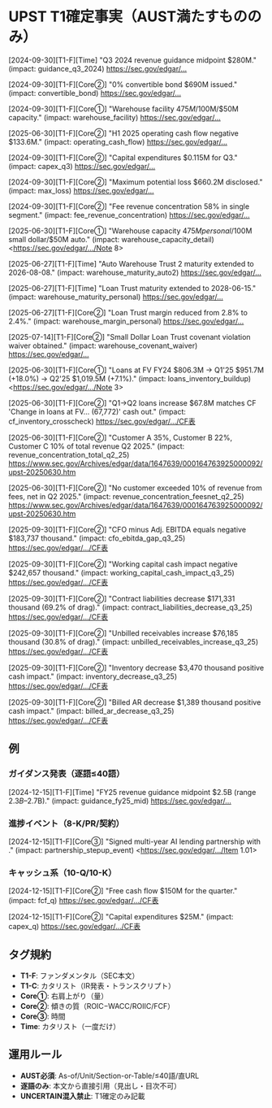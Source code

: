 # UPST T1確定事実（AUST満たすもののみ）

[2024-09-30][T1-F][Time] "Q3 2024 revenue guidance midpoint $280M." (impact: guidance_q3_2024) <https://sec.gov/edgar/...>

[2024-09-30][T1-F][Core②] "0% convertible bond $690M issued." (impact: convertible_bond) <https://sec.gov/edgar/...>

[2024-09-30][T1-F][Core①] "Warehouse facility $475M/$100M/$50M capacity." (impact: warehouse_facility) <https://sec.gov/edgar/...>

[2025-06-30][T1-F][Core②] "H1 2025 operating cash flow negative $133.6M." (impact: operating_cash_flow) <https://sec.gov/edgar/...>

[2024-09-30][T1-F][Core②] "Capital expenditures $0.115M for Q3." (impact: capex_q3) <https://sec.gov/edgar/...>

[2024-09-30][T1-F][Core②] "Maximum potential loss $660.2M disclosed." (impact: max_loss) <https://sec.gov/edgar/...>

[2024-09-30][T1-F][Core②] "Fee revenue concentration 58% in single segment." (impact: fee_revenue_concentration) <https://sec.gov/edgar/...>

[2025-06-30][T1-F][Core①] "Warehouse capacity $475M personal/$100M small dollar/$50M auto." (impact: warehouse_capacity_detail) <https://sec.gov/edgar/.../Note 8>

[2025-06-27][T1-F][Time] "Auto Warehouse Trust 2 maturity extended to 2026-08-08." (impact: warehouse_maturity_auto2) <https://sec.gov/edgar/...>

[2025-06-27][T1-F][Time] "Loan Trust maturity extended to 2028-06-15." (impact: warehouse_maturity_personal) <https://sec.gov/edgar/...>

[2025-06-27][T1-F][Core②] "Loan Trust margin reduced from 2.8% to 2.4%." (impact: warehouse_margin_personal) <https://sec.gov/edgar/...>

[2025-07-14][T1-F][Core②] "Small Dollar Loan Trust covenant violation waiver obtained." (impact: warehouse_covenant_waiver) <https://sec.gov/edgar/...>

[2025-06-30][T1-F][Core①] "Loans at FV FY24 $806.3M → Q1'25 $951.7M (+18.0%) → Q2'25 $1,019.5M (+7.1%)." (impact: loans_inventory_buildup) <https://sec.gov/edgar/.../Note 3>

[2025-06-30][T1-F][Core②] "Q1→Q2 loans increase $67.8M matches CF 'Change in loans at FV... (67,772)' cash out." (impact: cf_inventory_crosscheck) <https://sec.gov/edgar/.../CF表>

[2025-06-30][T1-F][Core②] "Customer A 35%, Customer B 22%, Customer C 10% of total revenue Q2 2025." (impact: revenue_concentration_total_q2_25) <https://www.sec.gov/Archives/edgar/data/1647639/000164763925000092/upst-20250630.htm>

[2025-06-30][T1-F][Core②] "No customer exceeded 10% of revenue from fees, net in Q2 2025." (impact: revenue_concentration_feesnet_q2_25) <https://www.sec.gov/Archives/edgar/data/1647639/000164763925000092/upst-20250630.htm>

[2025-09-30][T1-F][Core②] "CFO minus Adj. EBITDA equals negative $183,737 thousand." (impact: cfo_ebitda_gap_q3_25) <https://sec.gov/edgar/.../CF表>

[2025-09-30][T1-F][Core②] "Working capital cash impact negative $242,657 thousand." (impact: working_capital_cash_impact_q3_25) <https://sec.gov/edgar/.../CF表>

[2025-09-30][T1-F][Core②] "Contract liabilities decrease $171,331 thousand (69.2% of drag)." (impact: contract_liabilities_decrease_q3_25) <https://sec.gov/edgar/.../CF表>

[2025-09-30][T1-F][Core②] "Unbilled receivables increase $76,185 thousand (30.8% of drag)." (impact: unbilled_receivables_increase_q3_25) <https://sec.gov/edgar/.../CF表>

[2025-09-30][T1-F][Core②] "Inventory decrease $3,470 thousand positive cash impact." (impact: inventory_decrease_q3_25) <https://sec.gov/edgar/.../CF表>

[2025-09-30][T1-F][Core②] "Billed AR decrease $1,389 thousand positive cash impact." (impact: billed_ar_decrease_q3_25) <https://sec.gov/edgar/.../CF表>

## 例

### ガイダンス発表（逐語≤40語）
[2024-12-15][T1-F][Time] "FY25 revenue guidance midpoint $2.5B (range $2.3B–$2.7B)." (impact: guidance_fy25_mid) <https://sec.gov/edgar/...>

### 進捗イベント（8-K/PR/契約）
[2024-12-15][T1-F][Core③] "Signed multi-year AI lending partnership with <Bank>." (impact: partnership_stepup_event) <https://sec.gov/edgar/.../Item 1.01>

### キャッシュ系（10-Q/10-K）
[2024-12-15][T1-F][Core②] "Free cash flow $150M for the quarter." (impact: fcf_q) <https://sec.gov/edgar/.../CF表>

[2024-12-15][T1-F][Core②] "Capital expenditures $25M." (impact: capex_q) <https://sec.gov/edgar/.../CF表>

## タグ規約
- **T1-F**: ファンダメンタル（SEC本文）
- **T1-C**: カタリスト（IR発表・トランスクリプト）
- **Core①**: 右肩上がり（量）
- **Core②**: 傾きの質（ROIC−WACC/ROIIC/FCF）
- **Core③**: 時間
- **Time**: カタリスト（一度だけ）

## 運用ルール
- **AUST必須**: As-of/Unit/Section-or-Table/≤40語/直URL
- **逐語のみ**: 本文から直接引用（見出し・目次不可）
- **UNCERTAIN混入禁止**: T1確定のみ記載
